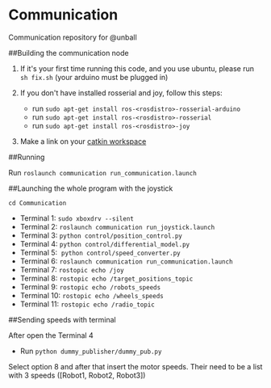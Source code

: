 # Communication
Communication repository for @unball


##Building the communication node

1. If it's your first time running this code, and you use ubuntu, please run `sh fix.sh` (your arduino must be plugged in)

2. If you don't have installed rosserial and joy, follow this steps:
	
	* run `sudo apt-get install ros-<rosdistro>-rosserial-arduino`
	* run `sudo apt-get install ros-<rosdistro>-rosserial`
	* run `sudo apt-get install ros-<rosdistro>-joy`


3. Make a link on your [catkin workspace](http://wiki.ros.org/catkin/Tutorials/create_a_workspace)


##Running

Run `roslaunch communication run_communication.launch`


##Launching the whole program with the joystick


`cd Communication`

* Terminal 1: `sudo xboxdrv --silent`
* Terminal 2: `roslaunch communication run_joystick.launch`
* Terminal 3: `python control/position_control.py`
* Terminal 4: `python control/differential_model.py`
* Terminal 5:  `python control/speed_converter.py`
* Terminal 6: `roslaunch communication run_communication.launch`
* Terminal 7: `rostopic echo /joy`
* Terminal 8: `rostopic echo /target_positions_topic`
* Terminal 9: `rostopic echo /robots_speeds`
* Terminal 10: `rostopic echo /wheels_speeds`
* Terminal 11: `rostopic echo /radio_topic`

##Sending speeds with terminal

After open the Terminal 4
* Run `python dummy_publisher/dummy_pub.py`

Select option 8 and after that insert the motor speeds. Their need to be a list with 3 speeds ([Robot1, Robot2, Robot3])

